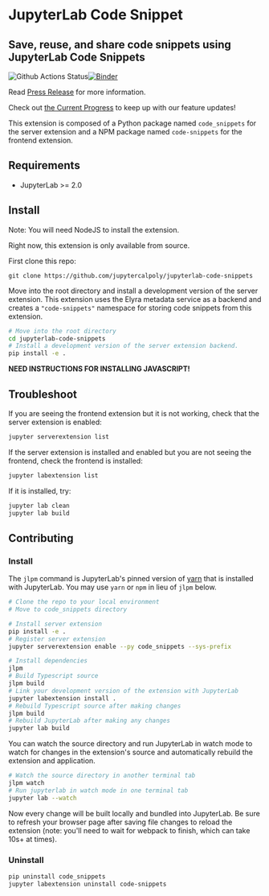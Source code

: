 # JupyterLab Code Snippet

## Save, reuse, and share code snippets using JupyterLab Code Snippets

![Github Actions Status](https://github.com/jupytercalpoly/jupyterlab-code-snippets/workflows/Build/badge.svg)[![Binder](https://mybinder.org/badge_logo.svg)](https://mybinder.org/v2/gh/jupytercalpoly/project2.git/master?urlpath=lab)

Read [Press Release](./PRESSRELEASE.md) for more information.

Check out [the Current Progress](./PROGRESS.md) to keep up with our feature updates!

This extension is composed of a Python package named `code_snippets`
for the server extension and a NPM package named `code-snippets`
for the frontend extension.

## Requirements

* JupyterLab >= 2.0

## Install

Note: You will need NodeJS to install the extension.

Right now, this extension is only available from source.

First clone this repo:
```
git clone https://github.com/jupytercalpoly/jupyterlab-code-snippets
```

Move into the root directory and install a development version of the server extension. This extension uses the Elyra metadata service as a backend and creates a `"code-snippets"` namespace for storing code snippets from this extension.

```bash
# Move into the root directory
cd jupyterlab-code-snippets
# Install a development version of the server extension backend.
pip install -e .
```

**NEED INSTRUCTIONS FOR INSTALLING JAVASCRIPT!**


## Troubleshoot

If you are seeing the frontend extension but it is not working, check
that the server extension is enabled:

```bash
jupyter serverextension list
```

If the server extension is installed and enabled but you are not seeing
the frontend, check the frontend is installed:

```bash
jupyter labextension list
```

If it is installed, try:

```bash
jupyter lab clean
jupyter lab build
```

## Contributing

### Install

The `jlpm` command is JupyterLab's pinned version of
[yarn](https://yarnpkg.com/) that is installed with JupyterLab. You may use
`yarn` or `npm` in lieu of `jlpm` below.

```bash
# Clone the repo to your local environment
# Move to code_snippets directory

# Install server extension
pip install -e .
# Register server extension
jupyter serverextension enable --py code_snippets --sys-prefix

# Install dependencies
jlpm
# Build Typescript source
jlpm build
# Link your development version of the extension with JupyterLab
jupyter labextension install .
# Rebuild Typescript source after making changes
jlpm build
# Rebuild JupyterLab after making any changes
jupyter lab build
```

You can watch the source directory and run JupyterLab in watch mode to watch for changes in the extension's source and automatically rebuild the extension and application.

```bash
# Watch the source directory in another terminal tab
jlpm watch
# Run jupyterlab in watch mode in one terminal tab
jupyter lab --watch
```

Now every change will be built locally and bundled into JupyterLab. Be sure to refresh your browser page after saving file changes to reload the extension (note: you'll need to wait for webpack to finish, which can take 10s+ at times).

### Uninstall

```bash
pip uninstall code_snippets
jupyter labextension uninstall code-snippets
```
